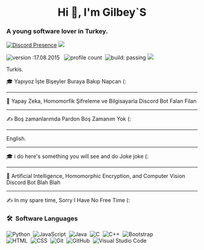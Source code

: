 
<h1 align="center">Hi 👋, I'm Gilbey`S</h1>

### A young software lover in Turkey.


[![Discord Presence](https://lanyard.cnrad.dev/api/465236725782937622)](https://discord.com/users/465236725782937622) <a href="https://top.gg/bot/741415179379671040">
  <img src="https://top.gg/api/widget/741415179379671040.svg">
</a> 

![version :17.08.2015](https://img.shields.io/badge/version-17.08.2015-informational) &nbsp; 
![profile count](https://komarev.com/ghpvc/?username=Melementxd&color=red)&nbsp; 
![build: passing](https://img.shields.io/badge/build-passing-success)
<a href="https://www.instagram.com/emir.goztepee/"><img src="https://img.shields.io/badge/@Gilbey`S-E4405F?style=flat&logo=Instagram&logoColor=white"/></a> &nbsp;




Turkis.

🎓 Yapıyoz İşte Bişeyler Buraya Bakıp Napcan (:
____________________________________________________________________
🌱 Yapay Zeka, Homomorfik Şifreleme ve Bilgisayarla Discord Bot Falan Filan
____________________________________________________________________
✍️ Boş zamanlarımda Pardon Boş Zamanım Yok (:
____________________________________________________________________
English.
____________________________________________________________________
🎓 i do here's something you will see and do Joke joke (:
____________________________________________________________________
🌱 Artificial Intelligence, Homomorphic Encryption, and Computer Vision Discord Bot Blah Blah
____________________________________________________________________
✍️ In my spare time, Sorry I Have No Free Time (:
### 🛠 &nbsp;Software Languages
![Python](https://img.shields.io/badge/-Python-05122A?style=flat&logo=python)&nbsp;
![JavaScript](https://img.shields.io/badge/-JavaScript-05122A?style=flat&logo=javascript)&nbsp;
![Java](https://img.shields.io/badge/-Java-05122A?style=flat&logo=Java&logoColor=FFA518)&nbsp;
![C](https://img.shields.io/badge/-C-05122A?style=flat&logo=C&logoColor=A8B9CC)&nbsp;
![C++](https://img.shields.io/badge/-C++-05122A?style=flat&logo=C%2B%2B&logoColor=00599C)&nbsp;
![Bootstrap](https://img.shields.io/badge/-Bootstrap-05122A?style=flat&logo=bootstrap&logoColor=563D7C)\
![HTML](https://img.shields.io/badge/-HTML-05122A?style=flat&logo=HTML5)&nbsp;
![CSS](https://img.shields.io/badge/-CSS-05122A?style=flat&logo=CSS3&logoColor=1572B6)&nbsp;
![Git](https://img.shields.io/badge/-Git-05122A?style=flat&logo=git)&nbsp;
![GitHub](https://img.shields.io/badge/-GitHub-05122A?style=flat&logo=github)&nbsp;
![Visual Studio Code](https://img.shields.io/badge/-Visual%20Studio%20Code-05122A?style=flat&logo=visual-studio-code&logoColor=007ACC)&nbsp;
